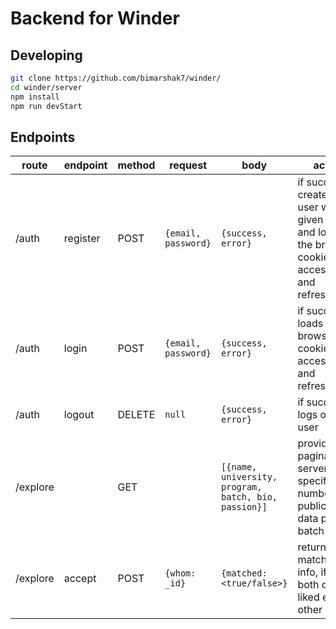 # Backend for Winder

## Developing
```bash
git clone https://github.com/bimarshak7/winder/
cd winder/server
npm install
npm run devStart
```

## Endpoints

route|endpoint|method|request|body|action
-|-|-|-|-|-|
|/auth|register|POST|`{email, password}`|`{success, error}`|if success, creates new user with given info and loads the browser cookie with accessToken and refreshToken
|/auth|login|POST|`{email, password}`|`{success, error}`|if success, loads the browser cookie with accessToken and refreshToken
|/auth|logout|DELETE|`null`|`{success, error}`|if success, logs out the user
|/explore||GET||`[{name, university, program, batch, bio, passion}]`|provides paginated server specified number of public user data per batch
|/explore|accept|POST|`{whom: _id}`|`{matched: <true/false>}`|returns matched info, if `true`, both of them liked each other